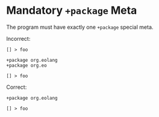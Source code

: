# Mandatory `+package` Meta

The program must have exactly one `+package` special meta.

Incorrect:

```eo
[] > foo
```

```eo
+package org.eolang
+package org.eo

[] > foo
```

Correct:

```eo
+package org.eolang

[] > foo
```
